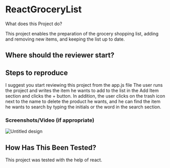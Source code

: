 # ReactGroceryList
What does this Project do?

This project enables the preparation of the grocery shopping list, adding and removing new items, and keeping the list up to date.

## Where should the reviewer start?

## Steps to reproduce
I suggest you start reviewing this project from the app.js file
The user runs the project and writes the item he wants to add to the list in the Add Item section and clicks the + button. In addition, the user clicks on the trash icon next to the name to delete the product he wants, and he can find the item he wants to search by typing the initials or the word in the search section.

### Screenshots/Video (if appropriate)


![Untitled design](https://user-images.githubusercontent.com/57863133/170259808-14e4bacd-5c22-4f3f-bc42-c46d129708c6.gif)



## How Has This Been Tested?

This project was tested with the help of react.
